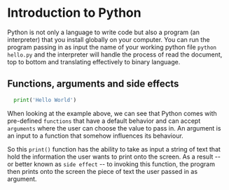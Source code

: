 # Introduction to Python

Python is not only a language to write code but also a program (an interpreter) that you install globally on your computer. You can run the program passing in as input the name of your working python file ```python hello.py``` and the interpreter will handle the process of read the document, top to bottom and translating effectively to binary language.


## Functions, arguments and side effects
```py
  print('Hello World')
  ```

When looking at the example above, we can see that Python comes with pre-defined ```functions``` that have a default behavior and can accept ```arguments``` where the user can choose the value to pass in. An argument is an input to a function that somehow influences its behaviour.

So this ```print()``` function has the ability to take as input a string of text that hold the information the user wants to print onto the screen. As a result -- or better known as  ```side effect``` -- to invoking this function, the program then prints onto the screen the piece of text the user passed in as argument.

